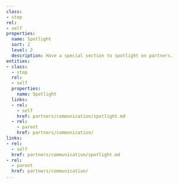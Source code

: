 ```yaml
---
class:
- stop
rel:
- self
properties:
  name: Spotlight
  sort: 2
  level: 2
  description: Have a special section to spotlight on partners.
entities:
- class:
  - stop
  rel:
  - self
  properties:
    name: Spotlight
  links:
  - rel:
    - self
    href: partners/communication/spotlight.md
  - rel:
    - parent
    href: partners/communication/
links:
- rel:
  - self
  href: partners/communication/spotlight.md
- rel:
  - parent
  href: partners/communication/
...
```

